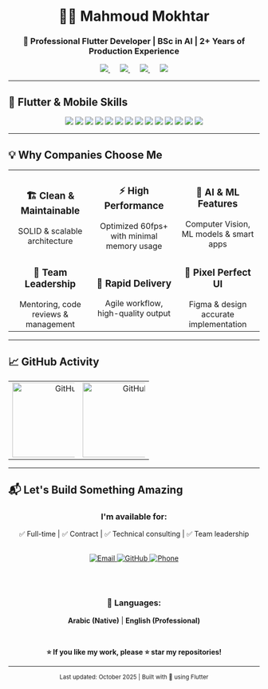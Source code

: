 <div align="center">

# 👨‍💻 Mahmoud Mokhtar
### 🚀 Professional Flutter Developer | BSc in AI | 2+ Years of Production Experience

<p align="center" style="margin-top:10px; margin-bottom:10px;">

<a href="https://wa.me/201017900067" target="_blank" style="margin:0 10px;">
  <img src="https://img.shields.io/badge/-WhatsApp-25D366?style=for-the-badge&logo=whatsapp&logoColor=white&logoWidth=30" />
</a>

<a href="https://www.linkedin.com/in/mahmoud-mokhtar-0923b236b/" target="_blank" style="margin:0 10px;">
  <img src="https://img.shields.io/badge/-LinkedIn-0A66C2?style=for-the-badge&logo=linkedin&logoColor=white&logoWidth=30" />
</a>

<a href="https://www.tiktok.com/@mahmoudmokhtar919" target="_blank" style="margin:0 10px;">
  <img src="https://img.shields.io/badge/-TikTok-000000?style=for-the-badge&logo=tiktok&logoColor=white&logoWidth=30" />
</a>

<a href="mailto:mahmoudmokhtar1212001@gmail.com" target="_blank" style="margin:0 10px;">
  <img src="https://img.shields.io/badge/-Email-D14836?style=for-the-badge&logo=gmail&logoColor=white&logoWidth=30" />
</a>

</p>

</div>

---

## 🚀 Flutter & Mobile Skills

<div align="center">

<img src="https://img.shields.io/badge/Flutter-02569B?style=for-the-badge&logo=flutter&logoColor=white" />
<img src="https://img.shields.io/badge/Dart-0175C2?style=for-the-badge&logo=dart&logoColor=white" />
<img src="https://img.shields.io/badge/State_Management-Bloc/Provider/GetX-000000?style=for-the-badge&logo=flutter&logoColor=white" />
<img src="https://img.shields.io/badge/Firebase-FFCA28?style=for-the-badge&logo=firebase&logoColor=black" />
<img src="https://img.shields.io/badge/Cloud_Firestore-FFA000?style=for-the-badge&logo=googlecloud&logoColor=white" />
<img src="https://img.shields.io/badge/SQLite-003B57?style=for-the-badge&logo=sqlite&logoColor=white" />
<img src="https://img.shields.io/badge/REST_API-009688?style=for-the-badge&logo=fastapi&logoColor=white" />
<img src="https://img.shields.io/badge/Architecture-MVVM/Clean/Repository-6A1B9A?style=for-the-badge" />
<img src="https://img.shields.io/badge/Testing-Unit/Integration-0288D1?style=for-the-badge" />
<img src="https://img.shields.io/badge/CI/CD-GitHub_Actions-24292F?style=for-the-badge&logo=github&logoColor=white" />
<img src="https://img.shields.io/badge/Animations-Lottie/Rive-F57C00?style=for-the-badge" />
<img src="https://img.shields.io/badge/iOS-000000?style=for-the-badge&logo=apple&logoColor=white" />
<img src="https://img.shields.io/badge/Android-3DDC84?style=for-the-badge&logo=android&logoColor=white" />
<img src="https://img.shields.io/badge/Desktop-607D8B?style=for-the-badge" />

</div>

---

## 💡 Why Companies Choose Me

<div align="center">

<table>
<tr>
<td width="33%" align="center">
<h3>🏗️ Clean & Maintainable</h3>
SOLID & scalable architecture
</td>
<td width="33%" align="center">
<h3>⚡ High Performance</h3>
Optimized 60fps+ with minimal memory usage
</td>
<td width="33%" align="center">
<h3>🤖 AI & ML Features</h3>
Computer Vision, ML models & smart apps
</td>
</tr>
<tr>
<td width="33%" align="center">
<h3>👥 Team Leadership</h3>
Mentoring, code reviews & management
</td>
<td width="33%" align="center">
<h3>🚀 Rapid Delivery</h3>
Agile workflow, high-quality output
</td>
<td width="33%" align="center">
<h3>🎨 Pixel Perfect UI</h3>
Figma & design accurate implementation
</td>
</tr>
</table>

</div>

---

## 📈 GitHub Activity

<table align="center" style="width: 100%; border-spacing: 10px;">
<tr>
  <!-- GitHub Stats Badge بدون بوردر أبيض داخلي -->
  <td style="width: 50%; text-align: center;">
    <img src="https://github-readme-stats.vercel.app/api?username=Eng-Mahmoud-Mokhtar&show_icons=true&theme=transparent&count_private=true&hide=stars,followers&hide_rank=true" alt="GitHub Stats" width="200%" height="150" />
  </td>

  <!-- GitHub Streak Badge بدون بوردر أبيض داخلي -->
  <td style="width: 50%; text-align: center;">
    <img src="https://streak-stats.demolab.com/?user=Eng-Mahmoud-Mokhtar&theme=transparent&hide_border=true" alt="GitHub Streak" width="200%" height="150" />
  </td>
</tr>
</table>

---

## 📬 Let's Build Something Amazing

<div align="center">

### I'm available for:
✅ Full-time | ✅ Contract | ✅ Technical consulting | ✅ Team leadership

<br>

<a href="mailto:Mahmoudmokhtar2001@gmail.com">
  <img src="https://img.shields.io/badge/Email_Me-D14836?style=for-the-badge&logo=gmail&logoColor=white" alt="Email" />
</a>
<a href="https://github.com/Eng-Mahmoud-Mokhtar">
  <img src="https://img.shields.io/badge/View_Profile-181717?style=for-the-badge&logo=github&logoColor=white" alt="GitHub" />
</a>
<a href="tel:01017900067">
  <img src="https://img.shields.io/badge/Call_Me-25D366?style=for-the-badge&logo=whatsapp&logoColor=white" alt="Phone" />
</a>

<br><br>

### 💬 Languages:
**Arabic (Native)** | **English (Professional)**

<br>

**⭐ If you like my work, please ⭐ star my repositories!**

</div>

---

<div align="center">
<sub>Last updated: October 2025 | Built with 💙 using Flutter</sub>
</div>
